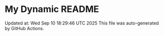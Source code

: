# My Dynamic README
Updated at: Wed Sep 10 18:29:46 UTC 2025
This file was auto-generated by GitHub Actions.
